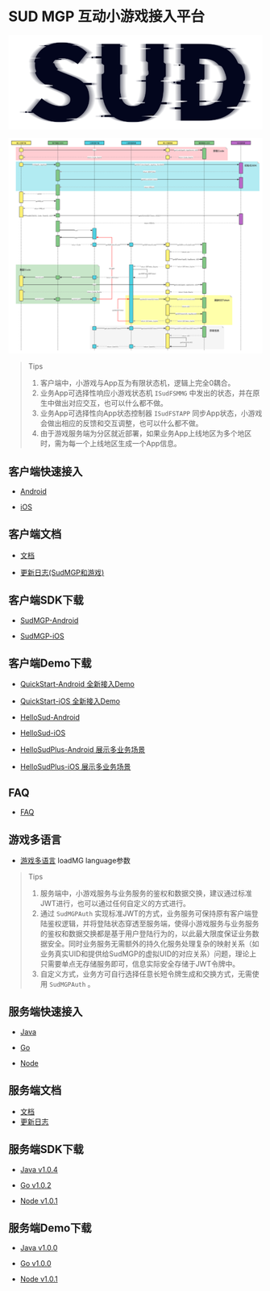 # SUD MGP 互动小游戏接入平台

![SUD](app/Resource/logo.png)

![SUD](app/Resource/startup.png)

> Tips
>
> 1. 客户端中，小游戏与App互为有限状态机，逻辑上完全0耦合。
> 2. 业务App可选择性响应小游戏状态机 `ISudFSMMG` 中发出的状态，并在原生中做出对应交互，也可以什么都不做。
> 3. 业务App可选择性向App状态控制器 `ISudFSTAPP` 同步App状态，小游戏会做出相应的反馈和交互调整，也可以什么都不做。
> 4. 由于游戏服务端为分区就近部署，如果业务App上线地区为多个地区时，需为每一个上线地区生成一个App信息。

## 客户端快速接入

- [Android](app/Client/StartUp-Android.md)

- [iOS](app/Client/StartUp-iOS.md)

## 客户端文档

- [文档](app/Client/StartUp.md)

- [更新日志(SudMGP和游戏)](app/Client/ChangeLog.md)
## 客户端SDK下载

- [SudMGP-Android](https://github.com/SudTechnology/sud-mgp-android/releases)
  
- [SudMGP-iOS](https://github.com/SudTechnology/sud-mgp-ios/releases)
  

## 客户端Demo下载

- [QuickStart-Android 全新接入Demo](https://github.com/SudTechnology/hello-sud-plus-android/tree/master/project/QuickStart)

- [QuickStart-iOS 全新接入Demo](https://github.com/SudTechnology/hello-sud-plus-ios/tree/master/project/QuickStart)

- [HelloSud-Android](https://github.com/SudTechnology/hello-sud-android/releases)
  
- [HelloSud-iOS](https://github.com/SudTechnology/hello-sud-ios/releases)

- [HelloSudPlus-Android 展示多业务场景](https://github.com/SudTechnology/hello-sud-plus-android/tree/master)

- [HelloSudPlus-iOS 展示多业务场景](https://github.com/SudTechnology/hello-sud-plus-ios/tree/master)

## FAQ
- [FAQ](app/Client/FAQ/README.md)

## 游戏多语言
- [游戏多语言](app/Client/Languages/README.md) loadMG language参数

> Tips
>
> 1. 服务端中，小游戏服务与业务服务的鉴权和数据交换，建议通过标准JWT进行，也可以通过任何自定义的方式进行。
> 2. 通过 `SudMGPAuth` 实现标准JWT的方式，业务服务可保持原有客户端登陆鉴权逻辑，并将登陆状态穿透至服务端，使得小游戏服务与业务服务的鉴权和数据交换都是基于用户登陆行为的，以此最大限度保证业务数据安全。同时业务服务无需额外的持久化服务处理复杂的映射关系（如业务真实UID和提供给SudMGP的虚拟UID的对应关系）问题，理论上只需要单点无存储服务即可，信息实际安全存储于JWT令牌中。
> 3. 自定义方式，业务方可自行选择任意长短令牌生成和交换方式，无需使用 `SudMGPAuth` 。

## 服务端快速接入

- [Java](app/Server/StartUp-Java.md)

- [Go](app/Server/StartUp-Go.md)

- [Node](app/Server/StartUp-Node.md)

## 服务端文档

- [文档](app/Server/StartUp.md)
- [更新日志](app/Server/Server_Change_Log.md)

## 服务端SDK下载

- [Java v1.0.4](https://github.com/SudTechnology/sud-mgp-auth-java/releases)

- [Go v1.0.2](https://github.com/SudTechnology/sud-mgp-auth-go/releases)

- [Node v1.0.1](https://github.com/SudTechnology/sud-mgp-auth-node/releases)

## 服务端Demo下载

- [Java v1.0.0](https://github.com/SudTechnology/hello-sud-java/releases)

- [Go v1.0.0](https://github.com/SudTechnology/hello-sud-go/releases)

- [Node v1.0.1](https://github.com/SudTechnology/hello-sud-node/releases)
